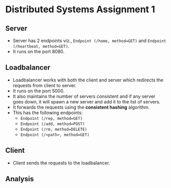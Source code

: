 # Distributed Systems Assignment 1
## Server
- Server has 2 endpoints viz., `Endpoint (/home, method=GET)` and `Endpoint (/heartbeat, method=GET)`.
- It runs on the port 8080.

## Loadbalancer
- Loadbalancer works with both the client and server which redirects the requests from client to server.
- It runs on the port 5000.
- It also maintains the number of servers consistent and if any server goes down, it will spawn a new server and add it to the list of servers.
- It forwards the requests using the **consistent hashing** algorithm.
- This has the following endpoints:
    - `Endpoint (/rep, method=GET)`
    - `Endpoint (/add, method=POST)`
    - `Endpoint (/rm, method=DELETE)`
    - `Endpoint (/<path>, method=GET)`

## Client
- Client sends the requests to the loadbalancer.

## Analysis
